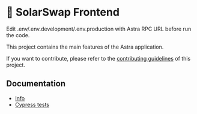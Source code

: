 # 🥞 SolarSwap Frontend

Edit .env/.env.development/.env.production with Astra RPC URL before run the code.

This project contains the main features of the Astra application.

If you want to contribute, please refer to the [contributing guidelines](./CONTRIBUTING.md) of this project.

## Documentation

- [Info](doc/Info.md)
- [Cypress tests](doc/Cypress.md)
